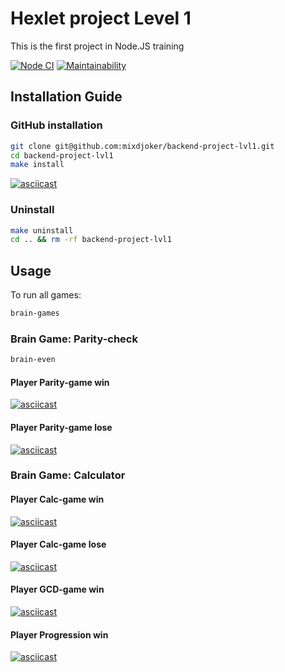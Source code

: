 # Hexlet project Level 1

This is the first project in Node.JS training

[![Node CI](https://github.com/hexlet-boilerplates/nodejs-package/workflows/Node%20CI/badge.svg)](https://github.com/hexlet-boilerplates/nodejs-package/actions)
[![Maintainability](https://api.codeclimate.com/v1/badges/a99a88d28ad37a79dbf6/maintainability)](https://codeclimate.com/github/codeclimate/codeclimate/maintainability)

## Installation Guide

### GitHub installation

```sh
git clone git@github.com:mixdjoker/backend-project-lvl1.git
cd backend-project-lvl1
make install
```

[![asciicast](https://asciinema.org/a/318860.svg)](https://asciinema.org/a/318860)

### Uninstall

```sh
make uninstall
cd .. && rm -rf backend-project-lvl1
```

## Usage

To run all games:

```sh
brain-games
```

### Brain Game: Parity-check

```sh
brain-even
```

#### Player Parity-game win

[![asciicast](https://asciinema.org/a/318847.svg)](https://asciinema.org/a/318847)

#### Player Parity-game lose

[![asciicast](https://asciinema.org/a/318851.svg)](https://asciinema.org/a/318851)

### Brain Game: Calculator

#### Player Calc-game win

[![asciicast](https://asciinema.org/a/319507.svg)](https://asciinema.org/a/319507)

#### Player Calc-game lose

[![asciicast](https://asciinema.org/a/319508.svg)](https://asciinema.org/a/319508)

#### Player GCD-game win

[![asciicast](https://asciinema.org/a/320600.svg)](https://asciinema.org/a/320600)

#### Player Progression win

[![asciicast](https://asciinema.org/a/320658.svg)](https://asciinema.org/a/320658)

